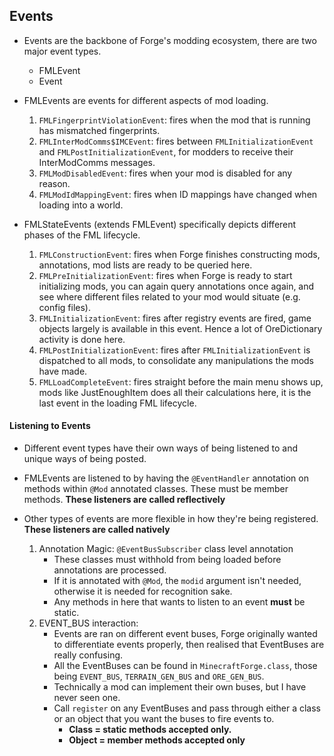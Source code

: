## Events
- Events are the backbone of Forge's modding ecosystem, there are two major event types.
	- FMLEvent
	- Event
	
- FMLEvents are events for different aspects of mod loading.
	1. `FMLFingerprintViolationEvent`: fires when the mod that is running has mismatched fingerprints.
	2. `FMLInterModComms$IMCEvent`: fires between `FMLInitializationEvent` and `FMLPostInitializationEvent`, for modders to receive their InterModComms messages.
	3. `FMLModDisabledEvent`: fires when your mod is disabled for any reason.
	4. `FMLModIdMappingEvent`: fires when ID mappings have changed when loading into a world.

- FMLStateEvents (extends FMLEvent) specifically depicts different phases of the FML lifecycle.
	1. `FMLConstructionEvent`: fires when Forge finishes constructing mods, annotations, mod lists are ready to be queried here.
	2. `FMLPreInitializationEvent`: fires when Forge is ready to start initializing mods, you can again query annotations once again, and see where different files related to your mod would situate (e.g. config files).
	3. `FMLInitializationEvent`: fires after registry events are fired, game objects largely is available in this event. Hence a lot of OreDictionary activity is done here.
	4. `FMLPostInitializationEvent`: fires after `FMLInitializationEvent` is dispatched to all mods, to consolidate any manipulations the mods have made.
	5. `FMLLoadCompleteEvent`: fires straight before the main menu shows up, mods like JustEnoughItem does all their calculations here, it is the last event in the loading FML lifecycle.

#### Listening to Events

- Different event types have their own ways of being listened to and unique ways of being posted.

- FMLEvents are listened to by having the `@EventHandler` annotation on methods within `@Mod` annotated classes. These must be member methods. **These listeners are called reflectively**
- Other types of events are more flexible in how they're being registered. **These listeners are called natively**
	1. Annotation Magic: `@EventBusSubscriber` class level annotation
		- These classes must withhold from being loaded before annotations are processed.
		- If it is annotated with `@Mod`, the `modid` argument isn't needed, otherwise it is needed for recognition sake.
		- Any methods in here that wants to listen to an event **must** be static.
	2. 	EVENT_BUS interaction:
		- Events are ran on different event buses, Forge originally wanted to differentiate events properly, then realised that EventBuses are really confusing.
		- All the EventBuses can be found in `MinecraftForge.class`, those being `EVENT_BUS`, `TERRAIN_GEN_BUS` and `ORE_GEN_BUS`.
		- Technically a mod can implement their own buses, but I have never seen one.
		- Call `register` on any EventBuses and pass through either a class or an object that you want the buses to fire events to. 
			- **Class = static methods accepted only.**
			- **Object = member methods accepted only**
